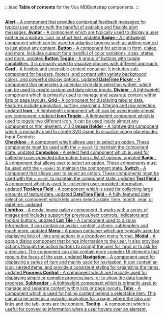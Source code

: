 :::lead
**Table of contents** for the Vue MDBootstrap components.
:::

<br>
<div class="list-group">
  <a href="#/components/alert" class="list-group-item list-group-item-action">
    <b>Alert</b> - A component that provides contextual feedback messages for typical user actions with 
    the handful of available and flexible alert messages.
  </a>
  <a href="#/components/avatar" class="list-group-item list-group-item-action">
    <b>Avatar</b> - A component which are typically used to display a user profile as a picture, icon, 
    or short text. <bs-badge color="warning">updated</bs-badge>
  </a>
  <a href="#/components/badge" class="list-group-item list-group-item-action">
    <b>Badge</b> - A lightweight component which can be used for adaptive tagging such as adding context 
    to just about any content.
  </a>
  <a href="#/components/button" class="list-group-item list-group-item-action">
    <b>Button</b> - A component for actions in form, dialog, and more. Includes support for a handful of 
    color variations, sizes, states, and more. <bs-badge color="warning">updated</bs-badge>
  </a>
  <a href="#/components/button-toggle" class="list-group-item list-group-item-action">
    <b>Button Toggle</b> - A group of buttons with toggle capabilities. It is primarily used to visualize 
    choices with different approach.
  </a>
  <a href="#/components/card" class="list-group-item list-group-item-action">
    <b>Card</b> - A flexible and extensible content container. It includes sub-component for headers, 
    footers, and content with variety background colors, and powerful display options.
    <bs-badge color="warning">updated</bs-badge>
  </a>
  <a href="#/components/datetime-picker" class="list-group-item list-group-item-action">
    <b>DateTime Picker</b> - A component that generates a calendar style date selection widget, which 
    can be used to create customized date picker inputs.
  </a>
  <a href="#/components/divider" class="list-group-item list-group-item-action">
    <b>Divider</b> - A lightweight component which is primarily used to manage and separate content within 
    lists or page layouts.
  </a>
  <a href="#/components/grid" class="list-group-item list-group-item-action">
    <b>Grid</b> - A component for displaying tabular data. Features include pagination, sorting, searching, 
    filtering and row selection. <bs-badge color="warning">updated</bs-badge>
  </a>
  <a href="#/components/icon" class="list-group-item list-group-item-action">
    <b>Icon</b> - A lightweight component which can be used inside almost any component.
    <bs-badge color="warning">updated</bs-badge>
  </a>
  <a href="#/components/icon-toggle" class="list-group-item list-group-item-action">
    <b>Icon Toggle</b> - A lightweight component which is used to toggle two different icon. It can be 
    used inside almost any component or html element. <bs-badge>v1.1.0</bs-badge>
  </a>
  <a href="#/components/image-holder" class="list-group-item list-group-item-action">
    <b>Image Holder</b> - A lightweight component which is primarily used to create SVG shape to visualize 
    image placeholder.
  </a>
  <div class="list-group-item">
    <div class="h5 mb-3">Input Controls:</div>
    <div class="list-group">
      <a href="#/components/input/checkbox" class="list-group-item list-group-item-action">
        <b>Checkbox</b> - A component which allows user to select an option. These components must be used 
        with the <code class="text-pink">v-model</code> to maintain the component state.
        <bs-badge color="warning">updated</bs-badge>
      </a>
      <a href="#/components/input/combobox" class="list-group-item list-group-item-action">
        <b>Combobox</b> - A select field component which is used for collecting user provided information 
        from a list of options. <bs-badge color="warning">updated</bs-badge>
      </a>
      <a href="#/components/input/radio" class="list-group-item list-group-item-action">
        <b>Radio</b> - A component that allows user to select an option. These components must be used 
        with the <code class="text-pink">v-model</code> to maintain the component state.
      </a>
      <a href="#/components/input/switch" class="list-group-item list-group-item-action">
        <b>Switch</b> - A component that allows user to select an option. These components must be used 
        with the <code class="text-pink">v-model</code> to maintain the component state.
        <bs-badge color="warning">updated</bs-badge>
      </a>
      <a href="#/components/input/text-field" class="list-group-item list-group-item-action">
        <b>Text Field</b> - A component which is used for collecting user provided information.
        <bs-badge color="warning">updated</bs-badge>
      </a>
      <a href="#/components/input/text-area" class="list-group-item list-group-item-action">
        <b>TextArea Field</b> - A component which is used for collecting large amounts of textual data.
        <bs-badge color="warning">updated</bs-badge>
      </a>
      <a href="#/components/input/datetime-field" class="list-group-item list-group-item-action">
        <b>DateTime Field</b> - A fully featured date selection component which lets users select a date, 
        time, month, year, or datetime. <bs-badge color="warning">updated</bs-badge>
      </a>
    </div>
  </div>
  <a href="#/components/lightbox" class="list-group-item list-group-item-action">
    <b>Lightbox</b> - A modal image gallery component. It works with a series of images and includes support 
    for previous/next controls, indicators and toolbar buttons. <bs-badge color="warning">updated</bs-badge>
  </a>
  <a href="#/components/lists/tile" class="list-group-item list-group-item-action">
    <b>List Tile</b> - A component used to display information. It can contain an avatar, content, actions, 
    subheaders and much more. <bs-badge color="warning">updated</bs-badge>
  </a>
  <a href="#/components/menu" class="list-group-item list-group-item-action">
    <b>Menu</b> - A popup container which are typically used for displaying lists of links and actions in 
    a dropdown menu format.
  </a>
  <a href="#/components/modal" class="list-group-item list-group-item-action">
    <b>Modal</b> - A popup dialog component that brings information to the user. It also provides actions 
    through the action buttons to prompt the user for input or to ask for a decision. The component can 
    also contain more complex UI elements that require the focus of the user. <bs-badge color="warning">updated</bs-badge>
  </a>
  <a href="#/components/lists/navigation" class="list-group-item list-group-item-action">
    <b>Navigation</b> - A component used for displaying a series of item and mainly used for navigation. It 
    can contain an icon, nested items, and provide a consistent styling for organizing the items.
    <bs-badge color="warning">updated</bs-badge>
  </a>
  <a href="#/components/progress-control" class="list-group-item list-group-item-action">
    <b>Progress Control</b> - A component which are typically used for displaying simple or complex progress 
    bars, or to show the data loading progress.
  </a>
  <a href="#/components/subheader" class="list-group-item list-group-item-action">
    <b>Subheader</b> - A lightweight component which is primarily used to manage and separate content 
    within lists or page layouts.
  </a>
  <a href="#/components/tabs" class="list-group-item list-group-item-action">
    <b>Tabs</b> - A component which is used for hiding content behind a selectable item. This can also 
    be used as a pseudo-navigation for a page, where the tabs are links and the tab-items are the content.
  </a>
  <a href="#/components/tooltip" class="list-group-item list-group-item-action">
    <b>Tooltip</b> - A component which is useful for conveying information when a user hovers over 
    an element.
  </a>
</div>
